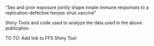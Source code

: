 "Sex and prior exposure jointly shape innate immune responses to a replication-defective herpes virus vaccine"

Shiny Tools and code used to analyze the data used in the above publication.

TO TO:
Add link to FFS Shiny Tool

